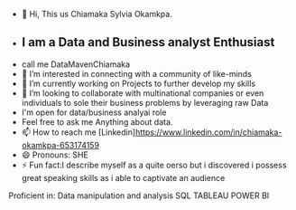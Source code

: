 - 👋 Hi, This us Chiamaka Sylvia Okamkpa.
- ## I am a Data and Business analyst Enthusiast
- call me DataMavenChiamaka
- 👀 I’m interested in connecting with a community of like-minds
- 🌱 I’m currently working on Projects to further develop my skills
- 💞️ I’m looking to collaborate with multinational companies or even individuals to sole their business problems by leveraging raw Data
- I'm open for data/business analyai role
- Feel free to ask me Anything about data.
- 📫 How to reach me [Linkedin]https://www.linkedin.com/in/chiamaka-okamkpa-653174159
- 😄 Pronouns: SHE
- ⚡ Fun fact:I describe myself as a quite oerso but i discovered i possess great speaking skills as i able to captivate an audience 

Proficient in:
Data manipulation and analysis 
SQL
TABLEAU
POWER BI
<!---
ChiamakaOkamkpa/ChiamakaOkamkpa is a ✨ special ✨ repository because its `README.md` (this file) appears on your GitHub profile.
You can click the Preview link to take a look at your changes.
--->
